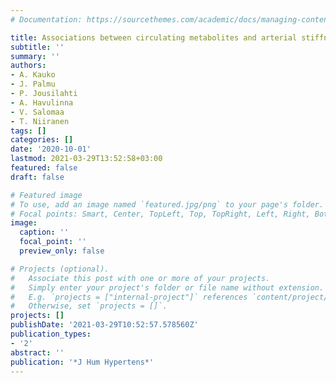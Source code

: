```yaml
---
# Documentation: https://sourcethemes.com/academic/docs/managing-content/

title: Associations between circulating metabolites and arterial stiffness
subtitle: ''
summary: ''
authors:
- A. Kauko
- J. Palmu
- P. Jousilahti
- A. Havulinna
- V. Salomaa
- T. Niiranen
tags: []
categories: []
date: '2020-10-01'
lastmod: 2021-03-29T13:52:58+03:00
featured: false
draft: false

# Featured image
# To use, add an image named `featured.jpg/png` to your page's folder.
# Focal points: Smart, Center, TopLeft, Top, TopRight, Left, Right, BottomLeft, Bottom, BottomRight.
image:
  caption: ''
  focal_point: ''
  preview_only: false

# Projects (optional).
#   Associate this post with one or more of your projects.
#   Simply enter your project's folder or file name without extension.
#   E.g. `projects = ["internal-project"]` references `content/project/deep-learning/index.md`.
#   Otherwise, set `projects = []`.
projects: []
publishDate: '2021-03-29T10:52:57.578560Z'
publication_types:
- '2'
abstract: ''
publication: '*J Hum Hypertens*'
---
```

